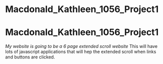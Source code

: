 # Macdonald_Kathleen_1056_Project1
# Macdonald_Kathleen_1056_Project1

*My website is going to be a 6 page extended scroll website*
This will have lots of javascript applications that will hep the extended scroll when links and buttons are clicked.
